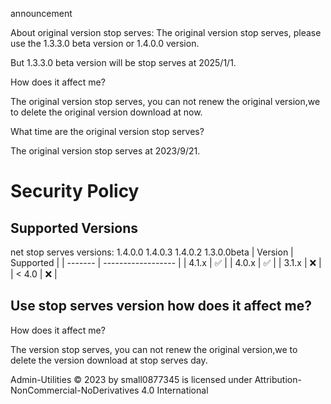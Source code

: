 announcement

About original version stop serves:
The original version stop serves, please use the 1.3.3.0 beta version or 1.4.0.0 version.

But 1.3.3.0 beta version will be stop serves at 2025/1/1.

How does it affect me?

The original version stop serves, you can not renew the original version,we to delete the original version download at now.

What time are the original version stop serves?

The original version stop serves at 2023/9/21.



# Security Policy

## Supported Versions
net stop serves versions:
1.4.0.0
1.4.0.3
1.4.0.2
1.3.0.0beta
| Version | Supported          |
| ------- | ------------------ |
| 4.1.x   | :white_check_mark: |
| 4.0.x   | :white_check_mark: |
| 3.1.x   | :x:                |
| < 4.0   | :x:                |

## Use stop serves version how does it affect me?

How does it affect me?

The version stop serves, you can not renew the original version,we to delete the version download at stop serves day.




Admin-Utilities © 2023 by small0877345 is licensed under Attribution-NonCommercial-NoDerivatives 4.0 International
